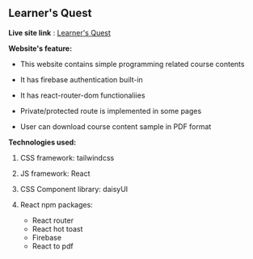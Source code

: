 ## **Learner's Quest**

**Live site link** : [Learner's Quest]()

**Website's feature:**

- This website contains simple programming related course contents

- It has firebase authentication built-in

- It has react-router-dom functionaliies

- Private/protected route is implemented in some pages

- User can download course content sample in PDF format

**Technologies used:**

1. CSS framework: tailwindcss

2. JS framework: React

3. CSS Component library: daisyUI

4. React npm packages:
   - React router
   - React hot toast
   - Firebase
   - React to pdf
